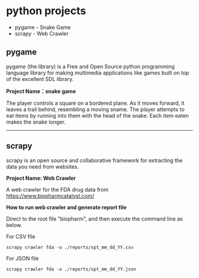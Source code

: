 # python projects
* pygame - Snake Game
* scrapy - Web Crawler

## pygame
pygame (the library) is a Free and Open Source python programming language library for making multimedia applications like games built on top of the excellent SDL library. 

**Project Name：snake game**

The player controls a square on a bordered plane. As it moves forward, it leaves a trail behind, resembling a moving sname. The player attempts to eat items by running into them with the head of the snake. Each item eaten makes the snake longer.

------------------------------------------------------
## scrapy
scrapy is an open source and collaborative framework for extracting the data you need from websites.

**Project Name: Web Crawler**

A web crawler for the FDA drug data from https://www.biopharmcatalyst.com/

**How to run web crawler and generate report file** 

Direct to the root file "biopharm", and then execute the command line as below.

For CSV file

```
scrapy crawler fda -o ./reports/xpt_mm_dd_YY.csv
```

For JSON file

```
scrapy crawler fda -o ./reports/xpt_mm_dd_YY.json
```